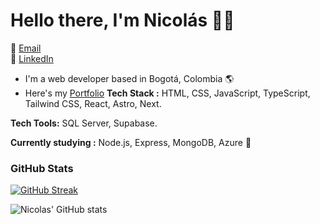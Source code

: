 # Hello there, I'm Nicolás ✌🏻
📧 [Email](mailto:nicolasg.ngl@gmail.com)  
💼 [LinkedIn](https://www.linkedin.com/in/nicolas-garcia-lopez-frontend) 
* I'm a web developer based in Bogotá, Colombia 🌎
* Here's my [Portfolio](https://nicolas-portfolio-peach.vercel.app/) 
**Tech Stack :** HTML, CSS, JavaScript, TypeScript, Tailwind CSS, React, Astro, Next.

**Tech Tools:** SQL Server, Supabase.

**Currently studying :** Node.js, Express, MongoDB, Azure 🔬


### GitHub Stats
[![GitHub Streak](https://github-readme-streak-stats.herokuapp.com?user=Xnicolasg&theme=react)](https://git.io/streak-stats)

![Nicolas' GitHub stats](https://github-readme-stats.vercel.app/api?username=xnicolasg&show_icons=true&theme=radical)
